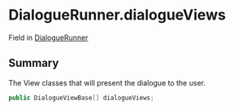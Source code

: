 # DialogueRunner.dialogueViews

Field in [DialogueRunner](api/csharp/yarn.unity.dialoguerunner.md)

## Summary


The View classes that will present the dialogue to the user.


```csharp
public DialogueViewBase[] dialogueViews;
```

